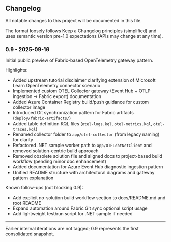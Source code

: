 ## Changelog

All notable changes to this project will be documented in this file.

The format loosely follows Keep a Changelog principles (simplified) and uses semantic version pre-1.0 expectations (APIs may change at any time).

### 0.9 - 2025-09-16
Initial public preview of Fabric-based OpenTelemetry gateway pattern.

Highlights:
- Added upstream tutorial disclaimer clarifying extension of Microsoft Learn OpenTelemetry connector scenario
- Implemented custom OTEL Collector gateway (Event Hub + OTLP ingestion → Fabric export) documentation
- Added Azure Container Registry build/push guidance for custom collector image
- Introduced Git synchronization pattern for Fabric artifacts (`deploy/fabric-artifacts/`)
- Added table definition KQL files (`otel-logs.kql`, `otel-metrics.kql`, `otel-traces.kql`)
- Renamed collector folder to `app/otel-collector` (from legacy naming) for clarity
- Refactored .NET sample worker path to `app/OTELdotNetClient` and removed solution-centric build approach
- Removed obsolete solution file and aligned docs to project-based build workflow (pending minor doc enhancement)
- Added documentation for Azure Event Hub diagnostic ingestion pattern
- Unified README structure with architectural diagrams and gateway pattern explanation

Known follow-ups (not blocking 0.9):
- Add explicit no-solution build workflow section to docs/README.md and root README
- Expand automation around Fabric Git sync optional script usage
- Add lightweight test/run script for .NET sample if needed

---

Earlier internal iterations are not tagged; 0.9 represents the first consolidated snapshot.